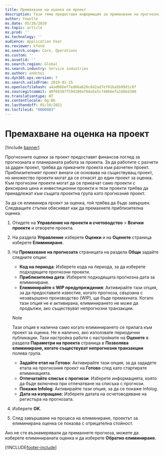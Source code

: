 ```yaml
---
title: Премахване на оценка на проект
description: Тази тема предоставя информация за премахване на прогнозна оценка на проекта, след като тя е завършена.
author: Yowelle
ms.date: 05/26/2020
ms.topic: article
ms.prod: ''
ms.technology: ''
audience: Application User
ms.reviewer: kfend
ms.search.scope: Core, Operations
ms.custom: ''
ms.assetid: ''
ms.search.region: Global
ms.search.industry: Service industries
ms.author: andchoi
ms.dyn365.ops.version: 7
ms.search.validFrom: 2019-01-15
ms.openlocfilehash: a4ad06bef7ed66a626c6d2ad7ef01ba5b99d1c0f
ms.sourcegitcommit: 40f68387f594180af64a5e5c748b6efa188bd300
ms.translationtype: HT
ms.contentlocale: bg-BG
ms.lasthandoff: 05/10/2021
ms.locfileid: "6006903"
---
```

# <a name="eliminate-a-project-estimate"></a>Премахване на оценка на проект

[!include [banner](../includes/banner.md)]

Прогнозните оценки за проект предоставят финансов поглед за прогнозната и планираната работа за проекта. За да работите с разчети за даден проект, трябва да прикачите проекта към разчетен проект. Приблизителният проект винаги се основава на съществуващ проект, но множество проекти могат да се отнасят до един проект за оценка. Към прогнозни проекти могат да се прикачат само проекти с фиксирана цена и инвестиционни проекти и тези проекти трябва да принадлежат към същата проектна група като прогнозния проект.

За да се елиминира проект за оценка, той трябва да бъде завършен. Следващите стъпки обясняват как да премахнете приблизителна оценка.

1. Отидете на **Управление на проекти и счетоводство** > **Всички проекти** и отворете проекта. 
2. На раздела **Управление** изберете **Оценки** и на **Оценете** страница изберете **Елиминиране**.
3. На **Премахване на прогнозата** страницата на раздела **Общи** задайте следните опции:

   - **Код на периода**: Изберете кода на периода, за да изберете подходящите прогнозни проекти. 
   - **Приблизителна дата**: Изберете подходящата прогнозна дата за елиминиране.
   - **Елиминирайте с WIP предупреждения**: Активирайте тази опция, за да предоставите известие, когато прогноза, свързана с незавършено производство (WIP), ще бъде премахната. Когато тази опция не е активирана, елиминирането не може да продължи, ако съществуват непрогнозни транзакции. 
   > [!NOTE]
   > Тази опция е налична само когато елиминирането се прилага към проект за оценка. Не е налично, ако използвате периодични публикации. Тази настройка работи с настройките на **Оценете** в раздела **Параметри на проекта** страница в **Позволява елиминиране, когато съществуват непрогнозни транзакции** полева група.
   - **Задайте етап на Готово**: Активирайте тази опция, за да зададете етапа на прогнозния проект на **Готово** след като стартирате елиминацията.
   - **Отпечатайте списък с прогнози**: Изберете информацията, която да бъде включена при отпечатване на списъка с прогнози.
   - **Покажи Infolog**: Активирайте тази опция, за да се покаже Infolog.
   - **Дата на изпращане**: Изберете датата на осчетоводяване на регистъра на прогнозата.

4.  Изберете **OK**.
5. След завършване на процеса на елиминиране, проектът за елиминирана оценка се показва с отрицателна стойност. 

Ако не сте възнамерявали да премахнете прогноза, можете да изберете елиминираната оценка и да изберете **Обратно елиминиране**.   


[!INCLUDE[footer-include](../includes/footer-banner.md)]